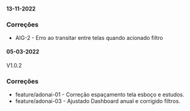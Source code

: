 #### 13-11-2022

### Correções
* AIG-2 - Erro ao transitar entre telas quando acionado filtro

#### 05-03-2022
V1.0.2
### Correções
 * feature/adonai-01 - Correção espaçamento tela esboço e estudos.
 * feature/adonai-03 - Ajustado Dashboard anual e corrigido filtros.
